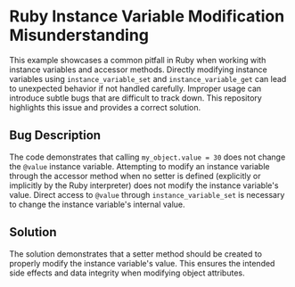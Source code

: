 # Ruby Instance Variable Modification Misunderstanding

This example showcases a common pitfall in Ruby when working with instance variables and accessor methods.  Directly modifying instance variables using `instance_variable_set` and `instance_variable_get` can lead to unexpected behavior if not handled carefully.  Improper usage can introduce subtle bugs that are difficult to track down. This repository highlights this issue and provides a correct solution.

## Bug Description

The code demonstrates that calling `my_object.value = 30` does not change the `@value` instance variable.   Attempting to modify an instance variable through the accessor method when no setter is defined (explicitly or implicitly by the Ruby interpreter) does not modify the instance variable's value. Direct access to `@value` through `instance_variable_set` is necessary to change the instance variable's internal value.

## Solution

The solution demonstrates that a setter method should be created to properly modify the instance variable's value. This ensures the intended side effects and data integrity when modifying object attributes.
